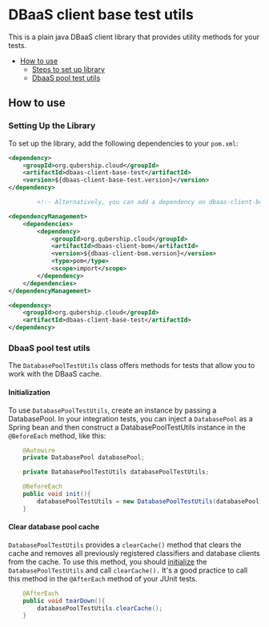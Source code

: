 # DBaaS client base test utils 

This is a plain java DBaaS client library that provides utility methods for your tests.

- [How to use](#how-to-use)
    * [Steps to set up library](#setting-up-the-library)
    * [DbaaS pool test utils](#dbaas-pool-test-utils)


## How to use

### Setting Up the Library
To set up the library, add the following dependencies to your `pom.xml`:
```xml
<dependency>
    <groupId>org.qubership.cloud</groupId>
    <artifactId>dbaas-client-base-test</artifactId>
    <version>${dbaas-client-base-test.version}</version>
</dependency>

        <!-- Alternatively, you can add a dependency on dbaas-client-bom -->

<dependencyManagement>
    <dependencies>
        <dependency>
            <groupId>org.qubership.cloud</groupId>
            <artifactId>dbaas-client-bom</artifactId>
            <version>${dbaas-client-bom.version}</version>
            <type>pom</type>
            <scope>import</scope>
        </dependency>
    </dependencies>
</dependencyManagement>

<dependency>
    <groupId>org.qubership.cloud</groupId>
    <artifactId>dbaas-client-base-test</artifactId>
</dependency>
```

### DbaaS pool test utils
The `DatabasePoolTestUtils` class offers methods for tests that allow you to work with the DBaaS cache.

#### Initialization
To use `DatabasePoolTestUtils`, create an instance by passing a DatabasePool. In your integration tests, you can inject a 
`DatabasePool` as a Spring bean and then construct a DatabasePoolTestUtils instance in the `@BeforeEach` method, like this:

```java
    @Autowire
    private DatabasePool databasePool;

    private DatabasePoolTestUtils databasePoolTestUtils;

    @BeforeEach
    public void init(){
        databasePoolTestUtils = new DatabasePoolTestUtils(databasePool);
    }
```
#### Clear database pool cache
`DatabasePoolTestUtils` provides a `clearCache()` method that clears the cache and removes all previously registered classifiers 
and database clients from the cache. To use this method, you should [initialize](#initialization) the `DatabasePoolTestUtils` and call `clearCache().` 
It's a good practice to call this method in the `@AfterEach` method of your JUnit tests.

```java
    @AfterEach
    public void tearDown(){
        databasePoolTestUtils.clearCache();
    }
```